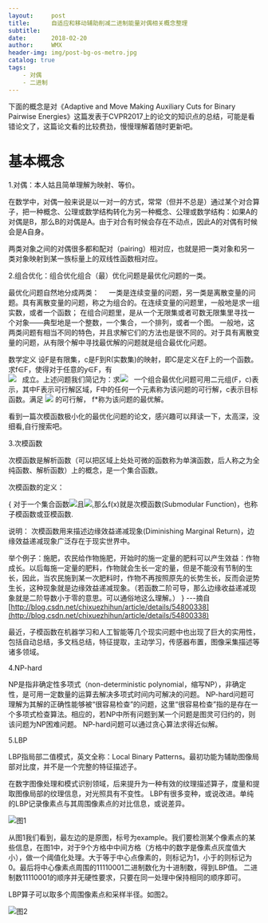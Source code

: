 ```yaml
---
layout:     post
title:      自适应和移动辅助削减二进制能量对偶相关概念整理
subtitle:   
date:       2018-02-20
author:     WMX
header-img: img/post-bg-os-metro.jpg
catalog: true
tags:
    - 对偶
    - 二进制
---
```


下面的概念是对《Adaptive and Move Making Auxiliary Cuts for Binary Pairwise Energies》这篇发表于CVPR2017上的论文的知识点的总结，可能是看错论文了，这篇论文看的比较费劲，慢慢理解着随时更新吧。

# 基本概念

1.对偶：本人姑且简单理解为映射、等价。

在数学中，对偶一般来说是以一对一的方式，常常（但并不总是）通过某个对合算子，把一种概念、公理或数学结构转化为另一种概念、公理或数学结构：如果A的对偶是B，那么B的对偶是A。由于对合有时候会存在不动点，因此A的对偶有时候会是A自身。
  
两类对象之间的对偶很多都和配对（pairing）相对应，也就是把一类对象和另一类对象映射到某一族标量上的双线性函数相对应。
    
2.组合优化：组合优化组合（最）优化问题是最优化问题的一类。

最优化问题自然地分成两类：
    
  一类是连续变量的问题，另一类是离散变量的问题。具有离散变量的问题，称之为组合的。在连续变量的问题里，一般地是求一组实数，或者一个函数；
  在组合问题里，是从一个无限集或者可数无限集里寻找一个对象——典型地是一个整数，一个集合，一个排列，或者一个图。
  一般地，这两类问题有相当不同的特色，并且求解它们的方法也是很不同的。对于具有离散变量的问题，从有限个解中寻找最优解的问题就是组合最优化问题。
    
  数学定义
  设F是有限集，c是F到R(实数集)的映射，即C是定义在F上的一个函数。求f∈F，使得对于任意的y∈F，有                                              
 ![](https://gss1.bdstatic.com/9vo3dSag_xI4khGkpoWK1HF6hhy/baike/s%3D78/sign=7adb84299913b07eb9bd52000cd7c414/c83d70cf3bc79f3d79f5e738b0a1cd11728b29a5.jpg)
    成立。上述问题我们简记为：求![](https://gss1.bdstatic.com/-vo3dSag_xI4khGkpoWK1HF6hhy/baike/s%3D61/sign=b75461141bdfa9ecf92e551663d081ed/2e2eb9389b504fc290e5b30defdde71190ef6d7b.jpg)
    一个组合最优化问题可用二元组(F，c)表示，其中F表示可行解区域，F中的任何一个元素称为该问题的可行解，c表示目标函数。满足
![](https://gss2.bdstatic.com/-fo3dSag_xI4khGkpoWK1HF6hhy/baike/s%3D169/sign=07ac44c888025aafd7327acdc2ecab8d/a08b87d6277f9e2fd1b71f001530e924b899f33c.jpg)
    的可行解， f*称为该问题的最优解。
    
 看到一篇次模函数极小化的最优化问题的论文，感兴趣可以拜读一下，太高深，没细看,自行搜索吧。
 
3.次模函数

次模函数是解析函数（可以把区域上处处可微的函数称为单演函数，后人称之为全纯函数、解析函数）上的概念，是一个集合函数。

次模函数的定义：

{
对于一个集合函数![](http://bmob-cdn-16714.b0.upaiyun.com/2018/03/16/5e5c9136405bc1d98028ba17eacaab44.png)且![](http://bmob-cdn-16714.b0.upaiyun.com/2018/03/16/fff33c68407a3311803eb5e1d8cbd1c6.png),那么f(x)就是次模函数(Submodular Function)，也称子模函数或亚模函数. 

说明：
次模函数用来描述边缘效益递减现象(Diminishing Marginal Return)，边缘效益递减现象广泛存在于现实世界中。

举个例子：施肥，农民给作物施肥，开始时的施一定量的肥料可以产生效益：作物成长。以后每施一定量的肥料，作物就会生长一定的量，但是不能没有节制的生长，因此，当农民施到某一次肥料时，作物不再按照原先的长势生长，反而会逆势生长，这种现象就是边缘效益递减现象。（若函数二阶可导，那么边缘收益递减现象就是二阶导数小于零的意思。可以通俗地这么理解。）
}
---摘自[http://blog.csdn.net/chixuezhihun/article/details/54800338](http://blog.csdn.net/chixuezhihun/article/details/54800338)

最近，子模函数在机器学习和人工智能等几个现实问题中也出现了巨大的实用性，包括自动总结，多文档总结，特征提取，主动学习，传感器布置，图像采集描述等诸多领域。

4.NP-hard

NP是指非确定性多项式（non-deterministic polynomial，缩写NP），非确定性，是可用一定数量的运算去解决多项式时间内可解决的问题。
NP-hard问题可理解为其解的正确性能够被“很容易检查”的问题，这里“很容易检查”指的是存在一个多项式检查算法。相应的，若NP中所有问题到某一个问题是图灵可归约的，则该问题为NP困难问题。
NP-hard问题可以通过贪心算法求得近似解。

5.LBP

LBP指局部二值模式，英文全称：Local Binary Patterns。最初功能为辅助图像局部对比度，并不是一个完整的特征描述子。

在数字图像处理和模式识别领域，后来提升为一种有效的纹理描述算子，度量和提取图像局部的纹理信息，对光照具有不变性。
LBP有很多变种，或说改进。单纯的LBP记录像素点与其周围像素点的对比信息，或说差异。

![图1](https://baike.baidu.com/pic/lbp/6692950/0/37d12f2eb9389b50f7c81e0c8435e5dde7116ebd?fr=lemma&ct=single#aid=0&pic=37d12f2eb9389b50f7c81e0c8435e5dde7116ebd)

从图1我们看到，最左边的是原图，标号为example。我们要检测某个像素点的某些信息，在图1中，对于9个方格中中间方格（方格中的数字是像素点灰度值大小），做一个阈值化处理。大于等于中心点像素的，则标记为1，小于的则标记为0。最后将中心像素点周围的11110001二进制数化为十进制数，得到LBP值。
二进制数11110001的顺序并无硬性要求，只要在同一处理中保持相同的顺序即可。

LBP算子可以取多个周围像素点和采样半径。如图2。

![图2](https://baike.baidu.com/pic/lbp/6692950/0/4d086e061d950a7b5609b79a0bd162d9f2d3c9b4?fr=lemma&ct=single)

